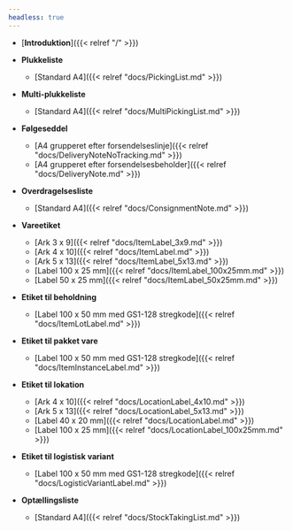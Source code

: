 ```yaml
---
headless: true
---
```


- [**Introduktion**]({{< relref "/" >}})
  
- **Plukkeliste**
	- [Standard A4]({{< relref "docs/PickingList.md" >}})

- **Multi-plukkeliste**
	- [Standard A4]({{< relref "docs/MultiPickingList.md" >}})

- **Følgeseddel**
	- [A4 grupperet efter forsendelseslinje]({{< relref "docs/DeliveryNoteNoTracking.md" >}})
	- [A4 grupperet efter forsendelsesbeholder]({{< relref "docs/DeliveryNote.md" >}})

- **Overdragelsesliste**
	- [Standard A4]({{< relref "docs/ConsignmentNote.md" >}})

- **Vareetiket**
	- [Ark 3 x 9]({{< relref "docs/ItemLabel_3x9.md" >}})
	- [Ark 4 x 10]({{< relref "docs/ItemLabel.md" >}})
	- [Ark 5 x 13]({{< relref "docs/ItemLabel_5x13.md" >}})
	- [Label 100 x 25 mm]({{< relref "docs/ItemLabel_100x25mm.md" >}})
	- [Label 50 x 25 mm]({{< relref "docs/ItemLabel_50x25mm.md" >}})

- **Etiket til beholdning**
	- [Label 100 x 50 mm med GS1-128 stregkode]({{< relref "docs/ItemLotLabel.md" >}})

- **Etiket til pakket vare**
	- [Label 100 x 50 mm med GS1-128 stregkode]({{< relref "docs/ItemInstanceLabel.md" >}})

- **Etiket til lokation**
	- [Ark 4 x 10]({{< relref "docs/LocationLabel_4x10.md" >}})
	- [Ark 5 x 13]({{< relref "docs/LocationLabel_5x13.md" >}})
	- [Label 40 x 20 mm]({{< relref "docs/LocationLabel.md" >}})
	- [Label 100 x 25 mm]({{< relref "docs/LocationLabel_100x25mm.md" >}})

- **Etiket til logistisk variant**
	- [Label 100 x 50 mm med GS1-128 stregkode]({{< relref "docs/LogisticVariantLabel.md" >}})

- **Optællingsliste**
	- [Standard A4]({{< relref "docs/StockTakingList.md" >}})
